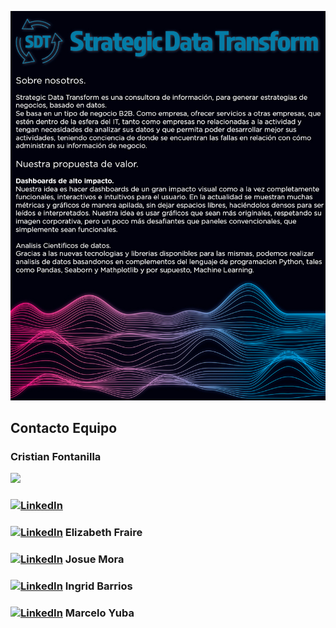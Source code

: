 ![rendered image description](imagenes/readme.jpg)

## Contacto Equipo
<h3>Cristian Fontanilla</h3>
<p><img src ="scr/HenryLogo.jpg"><p>
<h3><a href="https://www.linkedin.com/in/cristian-fontanilla-2231bb1ab/"><img alt="LinkedIn" scr = "https://github.com/micjb/micjb/blob/main/scr/linkedin.png?raw=true"></a> </h3>
<h3><a href="https://www.linkedin.com/in/elizabeth-fraire-a830bb234/"><img alt="LinkedIn" src="https://img.shields.io/badge/LinkedIn-blue?style=flat-square&logo=linkedin"></a> Elizabeth Fraire</h3>
<h3><a href="https://www.linkedin.com/in/josue-mora-8778bb1b7/"><img alt="LinkedIn" src="https://img.shields.io/badge/LinkedIn-blue?style=flat-square&logo=linkedin"></a> Josue Mora</h3>
<h3><a href="https://www.linkedin.com/in/ingrid-barrios-v-dataing/"><img alt="LinkedIn" src="https://img.shields.io/badge/LinkedIn-blue?style=flat-square&logo=linkedin"></a> Ingrid Barrios</h3>
<h3><a href="www.linkedin.com/in/marcelo-yuba"><img alt="LinkedIn" src="https://img.shields.io/badge/LinkedIn-blue?style=flat-square&logo=linkedin"></a> Marcelo Yuba</h3>
